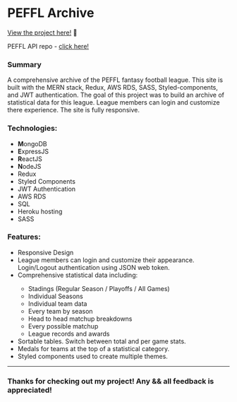 # PEFFL Archive

<p><a href="https://kfig21.github.io/PEFFL_archive/#/" target="_blank" rel="noopener noreferrer">View the project here!</a> 👀</p>

<p>PEFFL API repo - <a href="https://github.com/KFig21/PEFFL_api" target="_blank" rel="noopener noreferrer">click here!</a></p>

<h3>Summary</h3>
<p>A comprehensive archive of the PEFFL fantasy football league. This site is built with the MERN stack, Redux, AWS RDS, SASS, Styled-components, and JWT authentication. The goal of this project was to build an archive of statistical data for this league. League members can login and customize there experience. The site is fully responsive.</p>

 <h3>Technologies:</h3>
  <ul>
  <li><strong>M</strong>ongoDB</li>
  <li><strong>E</strong>xpressJS</li>
  <li><strong>R</strong>eactJS</li>
  <li><strong>N</strong>odeJS</li>
  <li>Redux</li>
  <li>Styled Components</li>
  <li>JWT Authentication</li>
  <li>AWS RDS</li>
  <li>SQL</li>
  <li>Heroku hosting</li>   
  <li>SASS</li>
 </ul>

 <h3>Features:</h3>
 <ul>
  <li>Responsive Design</li>
  <li>League members can login and customize their appearance. Login/Logout authentication using JSON web token.</li> 
  <li>Comprehensive statistical data including:</li>
    <ul>
      <li>Stadings (Regular Season / Playoffs / All Games)</li>
      <li>Individual Seasons</li>
      <li>Individual team data</li>
      <li>Every team by season</li>
      <li>Head to head matchup breakdowns</li>
      <li>Every possible matchup</li>
      <li>League records and awards</li>
    </ul> 
  <li>Sortable tables. Switch between total and per game stats.</li>
  <li>Medals for teams at the top of a statistical category.</li>
  <li>Styled components used to create multiple themes.</li>
 </ul>

---

<h3>Thanks for checking out my project! Any && all feedback is appreciated!</h3>

